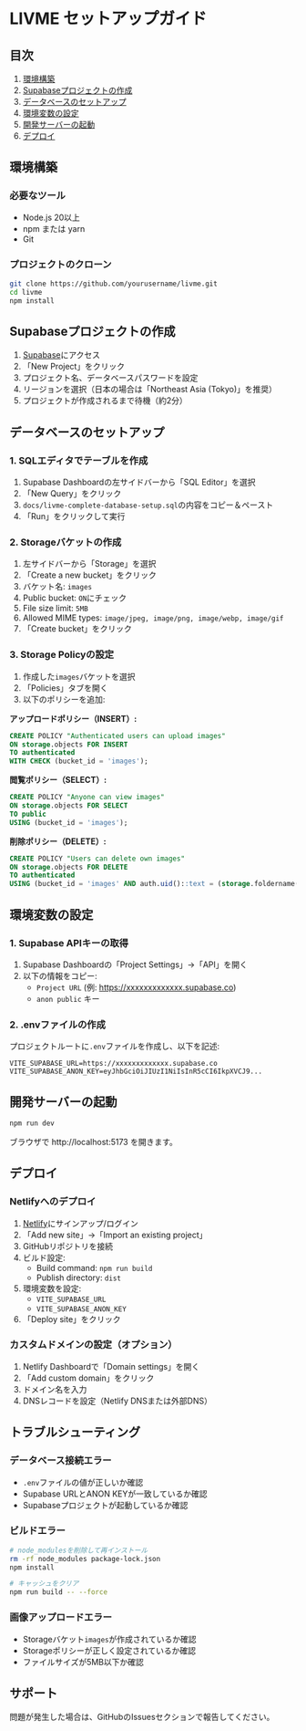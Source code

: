 # LIVME セットアップガイド

## 目次
1. [環境構築](#環境構築)
2. [Supabaseプロジェクトの作成](#supabaseプロジェクトの作成)
3. [データベースのセットアップ](#データベースのセットアップ)
4. [環境変数の設定](#環境変数の設定)
5. [開発サーバーの起動](#開発サーバーの起動)
6. [デプロイ](#デプロイ)

## 環境構築

### 必要なツール
- Node.js 20以上
- npm または yarn
- Git

### プロジェクトのクローン

```bash
git clone https://github.com/yourusername/livme.git
cd livme
npm install
```

## Supabaseプロジェクトの作成

1. [Supabase](https://supabase.com)にアクセス
2. 「New Project」をクリック
3. プロジェクト名、データベースパスワードを設定
4. リージョンを選択（日本の場合は「Northeast Asia (Tokyo)」を推奨）
5. プロジェクトが作成されるまで待機（約2分）

## データベースのセットアップ

### 1. SQLエディタでテーブルを作成

1. Supabase Dashboardの左サイドバーから「SQL Editor」を選択
2. 「New Query」をクリック
3. `docs/livme-complete-database-setup.sql`の内容をコピー＆ペースト
4. 「Run」をクリックして実行

### 2. Storageバケットの作成

1. 左サイドバーから「Storage」を選択
2. 「Create a new bucket」をクリック
3. バケット名: `images`
4. Public bucket: `ON`にチェック
5. File size limit: `5MB`
6. Allowed MIME types: `image/jpeg, image/png, image/webp, image/gif`
7. 「Create bucket」をクリック

### 3. Storage Policyの設定

1. 作成した`images`バケットを選択
2. 「Policies」タブを開く
3. 以下のポリシーを追加:

**アップロードポリシー（INSERT）:**
```sql
CREATE POLICY "Authenticated users can upload images"
ON storage.objects FOR INSERT
TO authenticated
WITH CHECK (bucket_id = 'images');
```

**閲覧ポリシー（SELECT）:**
```sql
CREATE POLICY "Anyone can view images"
ON storage.objects FOR SELECT
TO public
USING (bucket_id = 'images');
```

**削除ポリシー（DELETE）:**
```sql
CREATE POLICY "Users can delete own images"
ON storage.objects FOR DELETE
TO authenticated
USING (bucket_id = 'images' AND auth.uid()::text = (storage.foldername(name))[1]);
```

## 環境変数の設定

### 1. Supabase APIキーの取得

1. Supabase Dashboardの「Project Settings」→「API」を開く
2. 以下の情報をコピー:
   - `Project URL` (例: https://xxxxxxxxxxxxx.supabase.co)
   - `anon public` キー

### 2. .envファイルの作成

プロジェクトルートに`.env`ファイルを作成し、以下を記述:

```env
VITE_SUPABASE_URL=https://xxxxxxxxxxxxx.supabase.co
VITE_SUPABASE_ANON_KEY=eyJhbGciOiJIUzI1NiIsInR5cCI6IkpXVCJ9...
```

## 開発サーバーの起動

```bash
npm run dev
```

ブラウザで http://localhost:5173 を開きます。

## デプロイ

### Netlifyへのデプロイ

1. [Netlify](https://www.netlify.com/)にサインアップ/ログイン
2. 「Add new site」→「Import an existing project」
3. GitHubリポジトリを接続
4. ビルド設定:
   - Build command: `npm run build`
   - Publish directory: `dist`
5. 環境変数を設定:
   - `VITE_SUPABASE_URL`
   - `VITE_SUPABASE_ANON_KEY`
6. 「Deploy site」をクリック

### カスタムドメインの設定（オプション）

1. Netlify Dashboardで「Domain settings」を開く
2. 「Add custom domain」をクリック
3. ドメイン名を入力
4. DNSレコードを設定（Netlify DNSまたは外部DNS）

## トラブルシューティング

### データベース接続エラー

- `.env`ファイルの値が正しいか確認
- Supabase URLとANON KEYが一致しているか確認
- Supabaseプロジェクトが起動しているか確認

### ビルドエラー

```bash
# node_modulesを削除して再インストール
rm -rf node_modules package-lock.json
npm install

# キャッシュをクリア
npm run build -- --force
```

### 画像アップロードエラー

- Storageバケット`images`が作成されているか確認
- Storageポリシーが正しく設定されているか確認
- ファイルサイズが5MB以下か確認

## サポート

問題が発生した場合は、GitHubのIssuesセクションで報告してください。
